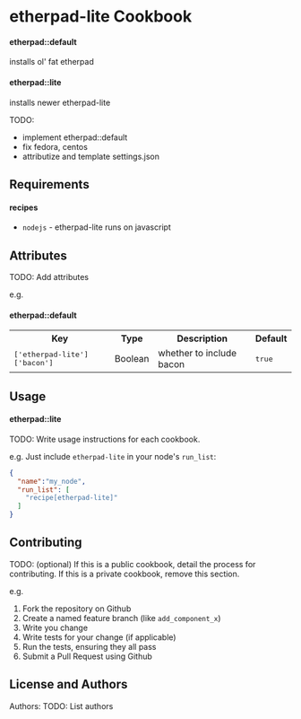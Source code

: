 etherpad-lite Cookbook
======================

#### etherpad::default
installs ol' fat etherpad

#### etherpad::lite
installs newer etherpad-lite

TODO:
* implement etherpad::default
* fix fedora, centos
* attributize and template settings.json

Requirements
------------
#### recipes
- `nodejs` - etherpad-lite runs on javascript

Attributes
----------
TODO: Add attributes

e.g.
#### etherpad::default
<table>
  <tr>
    <th>Key</th>
    <th>Type</th>
    <th>Description</th>
    <th>Default</th>
  </tr>
  <tr>
    <td><tt>['etherpad-lite']['bacon']</tt></td>
    <td>Boolean</td>
    <td>whether to include bacon</td>
    <td><tt>true</tt></td>
  </tr>
</table>

Usage
-----
#### etherpad::lite
TODO: Write usage instructions for each cookbook.

e.g.
Just include `etherpad-lite` in your node's `run_list`:

```json
{
  "name":"my_node",
  "run_list": [
    "recipe[etherpad-lite]"
  ]
}
```

Contributing
------------
TODO: (optional) If this is a public cookbook, detail the process for contributing. If this is a private cookbook, remove this section.

e.g.
1. Fork the repository on Github
2. Create a named feature branch (like `add_component_x`)
3. Write you change
4. Write tests for your change (if applicable)
5. Run the tests, ensuring they all pass
6. Submit a Pull Request using Github

License and Authors
-------------------
Authors: TODO: List authors
